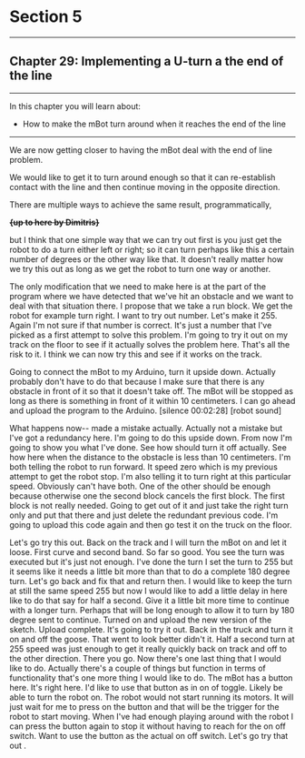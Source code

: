 # Section 5

---

## Chapter 29: Implementing a U-turn a the end of the line

---

In this chapter you will learn about:

* How to make the mBot turn around when it reaches the end of the line

---

We are now getting closer to having the mBot deal with the end of line problem.

We would like to get it to turn around enough so that it can re-establish contact with the line and then continue moving in the opposite direction.

There are multiple ways to achieve the same result, programmatically,

~~**{up to here by Dimitris}**~~



 but I think that one simple way that we can try out first is you just get the robot to do a turn either left or right; so it can turn perhaps like this a certain number of degrees or the other way like that. It doesn't really matter how we try this out as long as we get the robot to turn one way or another.

The only modification that we need to make here is at the part of the program where we have detected that we've hit an obstacle and we want to deal with that situation there. I propose that we take a run block. We get the robot for example turn right. I want to try out number. Let's make it 255. Again I'm not sure if that number is correct. It's just a number that I've picked as a first attempt to solve this problem. I'm going to try it out on my track on the floor to see if it actually solves the problem here. That's all the risk to it. I think we can now try this and see if it works on the track.

Going to connect the mBot to my Arduino, turn it upside down. Actually probably don't have to do that because I make sure that there is any obstacle in front of it so that it doesn't take off. The mBot will be stopped as long as there is something in front of it within 10 centimeters. I can go ahead and upload the program to the Arduino. \[silence 00:02:28\] \[robot sound\]

What happens now-- made a mistake actually. Actually not a mistake but I've got a redundancy here. I'm going to do this upside down. From now I'm going to show you what I've done. See how should turn it off actually. See how here when the distance to the obstacle is less than 10 centimeters. I'm both telling the robot to run forward. It speed zero which is my previous attempt to get the robot stop. I'm also telling it to turn right at this particular speed. Obviously can't have both. One of the other should be enough because otherwise one the second block cancels the first block. The first block is not really needed. Going to get out of it and just take the right turn only and put that there and just delete the redundant previous code. I'm going to upload this code again and then go test it on the truck on the floor.

Let's go try this out. Back on the track and I will turn the mBot on and let it loose. First curve and second band. So far so good. You see the turn was executed but it's just not enough. I've done the turn I set the turn to 255 but it seems like it needs a little bit more than that to do a complete 180 degree turn. Let's go back and fix that and return then. I would like to keep the turn at still the same speed 255 but now I would like to add a little delay in here like to do that say for half a second. Give it a little bit more time to continue with a longer turn. Perhaps that will be long enough to allow it to turn by 180 degree sent to continue. Turned on and upload the new version of the sketch. Upload complete. It's going to try it out. Back in the truck and turn it on and off the goose. That went to look better didn't it. Half a second turn at 255 speed was just enough to get it really quickly back on track and off to the other direction. There you go. Now there's one last thing that I would like to do. Actually there's a couple of things but function in terms of functionality that's one more thing I would like to do. The mBot has a button here. It's right here. I'd like to use that button as in on of toggle. Likely be able to turn the robot on. The robot would not start running its motors. It will just wait for me to press on the button and that will be the trigger for the robot to start moving. When I've had enough playing around with the robot I can press the button again to stop it without having to reach for the on off switch. Want to use the button as the actual on off switch. Let's go try that out.


